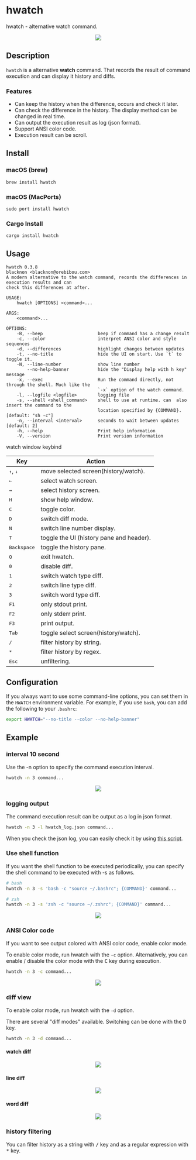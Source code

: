 hwatch
======

hwatch - alternative watch command.

<p align="center">
<img src="./img/tty.gif" />
</p>

## Description

`hwatch` is a alternative **watch** command.
That records the result of command execution and can display it history and diffs.

### Features

- Can keep the history when the difference, occurs and check it later.
- Can check the difference in the history. The display method can be changed in real time.
- Can output the execution result as log (json format).
- Support ANSI color code.
- Execution result can be scroll.

## Install

### macOS (brew)

    brew install hwatch

### macOS (MacPorts)

    sudo port install hwatch

### Cargo Install

    cargo install hwatch

## Usage

    hwatch 0.3.8
    blacknon <blacknon@orebibou.com>
    A modern alternative to the watch command, records the differences in execution results and can
    check this differences at after.

    USAGE:
        hwatch [OPTIONS] <command>...

    ARGS:
        <command>...    

    OPTIONS:
        -B, --beep                     beep if command has a change result
        -c, --color                    interpret ANSI color and style sequences
        -d, --differences              highlight changes between updates
        -t, --no-title                 hide the UI on start. Use `t` to toggle it.
        -N, --line-number              show line number
            --no-help-banner           hide the "Display help with h key" message
        -x, --exec                     Run the command directly, not through the shell. Much like the
                                       `-x` option of the watch command.
        -l, --logfile <logfile>        logging file
        -s, --shell <shell_command>    shell to use at runtime. can  also insert the command to the
                                       location specified by {COMMAND}. [default: "sh -c"]
        -n, --interval <interval>      seconds to wait between updates [default: 2]
        -h, --help                     Print help information
        -V, --version                  Print version information

watch window keybind

| Key            | Action
|----------------|-------------------------
| <kbd>↑</kbd>, <kbd>↓</kbd>  | move selected screen(history/watch).
| <kbd>←</kbd>   | select watch screen.
| <kbd>→</kbd>   | select history screen.
| <kbd>H</kbd>   | show help window.
| <kbd>C</kbd>   | toggle color.
| <kbd>D</kbd>   | switch diff mode.
| <kbd>N</kbd>   | switch line number display.
| <kbd>T</kbd>   | toggle the UI (history pane and header).
| <kbd>Backspace</kbd>   | toggle the history pane.
| <kbd>Q</kbd>   | exit hwatch.
| <kbd>0</kbd>   | disable diff.
| <kbd>1</kbd>   | switch watch type diff.
| <kbd>2</kbd>   | switch line type diff.
| <kbd>3</kbd>   | switch word type diff.
| <kbd>F1</kbd>  | only stdout print.
| <kbd>F2</kbd>  | only stderr print.
| <kbd>F3</kbd>  | print output.
| <kbd>Tab</kbd> | toggle select screen(history/watch).
| <kbd>/</kbd>   | filter history by string.
| <kbd>*</kbd>   | filter history by regex.
| <kbd>Esc</kbd> | unfiltering.


## Configuration

If you always want to use some command-line options, you can set them in the
`HWATCH` environment variable. For example, if you use `bash`, you can add
the following to your `.bashrc`:

```bash
export HWATCH="--no-title --color --no-help-banner"
```

## Example

### interval 10 second

Use the -n option to specify the command execution interval.

```bash
hwatch -n 3 command...
```

<p align="center">
<img src="./img/interval.gif" />
</p>

### logging output

The command execution result can be output as a log in json format.

```bash
hwatch -n 3 -l hwatch_log.json command...
```

When you check the json log, you can easily check it by using [this script](https://gist.github.com/blacknon/551e52dce1651d2510162def5a0da1f0).

### Use shell function

If you want the shell function to be executed periodically, you can specify the shell command to be executed with -s as follows.

```bash
# bash
hwatch -n 3 -s 'bash -c "source ~/.bashrc"; {COMMAND}' command...

# zsh
hwatch -n 3 -s 'zsh -c "source ~/.zshrc"; {COMMAND}' command...
```

<p align="center">
<img src="./img/shell_function.gif" />
</p>


### ANSI Color code

If you want to see output colored with ANSI color code, enable color mode.

To enable color mode, run hwatch with the `-c` option.
Alternatively, you can enable / disable the color mode with the <kbd>C</kbd> key during execution.

```bash
hwatch -n 3 -c command...
```

<p align="center">
<img src="./img/ansi_color.gif" />
</p>


### diff view

To enable color mode, run hwatch with the `-d` option.

There are several "diff modes" available.
Switching can be done with the <kbd>D</kbd> key.

```bash
hwatch -n 3 -d command...
```

#### watch diff

<p align="center">
<img src="./img/watch_diff.png" />
</p>

#### line diff

<p align="center">
<img src="./img/line_diff.png" />
</p>

#### word diff

<p align="center">
<img src="./img/word_diff.png" />
</p>


### history filtering

You can filter history as a string with <kbd>/</kbd> key and as a regular expression with <kbd>*</kbd> key.

